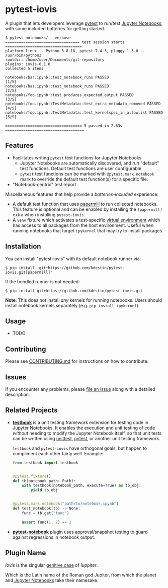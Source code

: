 # pytest-iovis

A plugin that lets developers leverage [pytest] to run/test [Jupyter Notebooks], with some included batteries for
getting started.

```console
$ pytest notebooks/ --verbose
================================= test session starts ==================================
platform linux -- Python 3.8.18, pytest-7.4.3, pluggy-1.3.0 -- /usr/bin/python3
rootdir: /home/user/Documents/git-repository
plugins: iovis-0.1.0
collected 5 items

notebooks/bar.ipynb::test_notebook_runs PASSED                                    [1/5]
notebooks/baz.ipynb::test_notebook_runs PASSED                                    [2/5]
notebooks/foo.ipynb::test_produces_expected_output PASSED                         [3/5]
notebooks/foo.ipynb::TestMetadata::test_extra_metadata_removed PASSED             [4/5]
notebooks/foo.ipynb::TestMetadata::test_kernelspec_in_allowlist PASSED            [5/5]

================================== 5 passed in 2.63s ===================================
```

## Features

- Facilitates writing `pytest` test functions for Jupyter Notebooks
  - Jupyter Notebooks are automatically discovered, and run "default" test functions. Default test functions are
    user configurable.
  - `pytest` test functions can be marked with `@pytest.mark.notebook` mark to override the default test function(s)
    for a specific file.
- "Notebook-centric" test report

Miscellaneous features that help provide a _batteries-included_ experience:

- A default test function that uses [papermill] to run collected notebooks. This feature is optional and can be enabled
  by installing the `[papermill]` extra when installing `pytest-iovis`.
- A `venv` fixture which activates a test-specific [virtual environment](https://docs.python.org/3/library/venv.html)
  which has access to all packages from the host environment. Useful when running notebooks that target `ipykernel`
  that may try to install packages.

## Installation

You can install "pytest-iovis" with its default notebook runner via:

```
$ pip install 'git+https://github.com/kdestin/pytest-iovis.git[papermill]'
```

If the bundled runner is not needed:

```
$ pip install git+https://github.com/kdestin/pytest-iovis.git
```

**Note**: This does not install _any_ kernels for running notebooks. Users should install notebook kernels separately
(e.g. `pip install ipykernel`).

## Usage

- TODO

## Contributing

Please see [CONTRIBUTING.md](./CONTRIBUTING.md) for instructions on how to contribute.

## Issues

If you encounter any problems, please [file an issue](https://github.com/kdestin/pytest-iovis/issues) along with a
detailed description.

## Related Projects

- **[testbook]** is a unit testing framework extension for testing code in Jupyter Notebooks.  It enables the execution
  and unit testing of code _without_ needing to modify the Jupyter Notebook itself, so that unit tests can be written
  using [unittest](https://docs.python.org/3/library/unittest.html), [pytest], or another unit testing framework.

  `testbook` and `pytest-iovis` have orthogonal goals, but happen to compliment each other fairly well. Example:

  ```python
  from testbook import testbook


  @pytest.fixture()
  def tb(notebook_path: Path):
      with testbook(notebook_path, execute=True) as tb_obj:
          yield tb_obj


  @pytest.mark.notebook("path/to/notebook.ipynb")
  def test_notebook(tb) -> None:
      func = tb.get("func")

      assert func(1, 2) == 3
  ```

- **[pytest-notebook]** plugin uses approval/snapshot testing to guard against regressions in notebook output.

## Plugin Name

_Iovis_ is the singular [genitive case](https://en.wikipedia.org/wiki/Genitive_case) of _Iuppiter_.

Which is the Latin name of the Roman god Jupiter, from which the planet and [Jupyter Notebooks] take their namesake.

[jupyter notebooks]: https://jupyter.org/
[papermill]: https://github.com/nteract/papermill
[pytest]: https://docs.pytest.org/en/latest/
[pytest-notebook]: https://github.com/chrisjsewell/pytest-notebook
[testbook]: https://github.com/nteract/testbook
